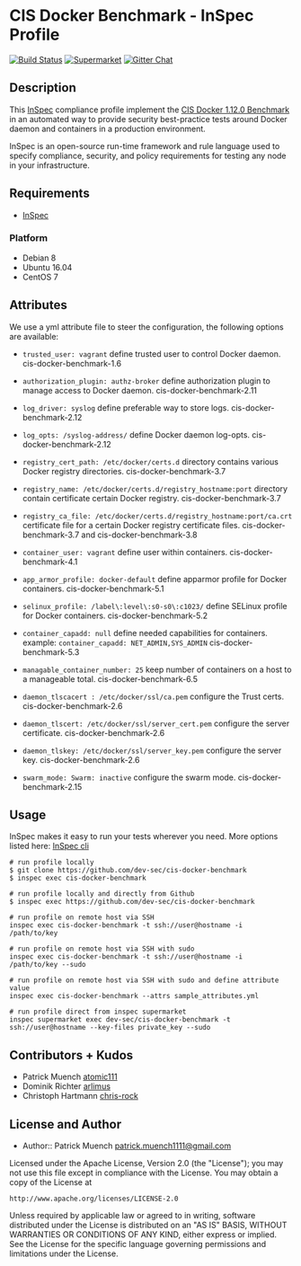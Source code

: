 # CIS Docker Benchmark - InSpec Profile

[![Build Status](http://img.shields.io/travis/dev-sec/cis-docker-benchmark.svg)][1]
[![Supermarket](https://img.shields.io/badge/InSpec%20Profile-CIS%20Docker%20Benchmark-brightgreen.svg)](https://supermarket.chef.io/tools/cis-docker-benchmark)
[![Gitter Chat](https://badges.gitter.im/Join%20Chat.svg)][2]

## Description

This [InSpec](https://github.com/chef/inspec) compliance profile implement the [CIS Docker 1.12.0 Benchmark](https://benchmarks.cisecurity.org/downloads/show-single/index.cfm?file=docker16.120) in an automated way to provide security best-practice tests around Docker daemon and containers in a production environment.

InSpec is an open-source run-time framework and rule language used to specify compliance, security, and policy requirements for testing any node in your infrastructure.

## Requirements

* [InSpec](http://inspec.io/)

### Platform

- Debian 8
- Ubuntu 16.04
- CentOS 7

## Attributes

We use a yml attribute file to steer the configuration, the following options are available:

  * `trusted_user: vagrant`
    define trusted user to control Docker daemon. cis-docker-benchmark-1.6

  * `authorization_plugin: authz-broker`
    define authorization plugin to manage access to Docker daemon. cis-docker-benchmark-2.11

  * `log_driver: syslog`
    define preferable way to store logs. cis-docker-benchmark-2.12

  * `log_opts: /syslog-address/`
    define Docker daemon log-opts. cis-docker-benchmark-2.12

  * `registry_cert_path: /etc/docker/certs.d`
    directory contains various Docker registry directories. cis-docker-benchmark-3.7

  * `registry_name: /etc/docker/certs.d/registry_hostname:port`
    directory contain certificate certain Docker registry. cis-docker-benchmark-3.7

  * `registry_ca_file: /etc/docker/certs.d/registry_hostname:port/ca.crt`
    certificate file for a certain Docker registry certificate files. cis-docker-benchmark-3.7 and cis-docker-benchmark-3.8

  * `container_user: vagrant`
    define user within containers. cis-docker-benchmark-4.1

  * `app_armor_profile: docker-default`
    define apparmor profile for Docker containers. cis-docker-benchmark-5.1

  * `selinux_profile: /label\:level\:s0-s0\:c1023/`
    define SELinux profile for Docker containers. cis-docker-benchmark-5.2

  * `container_capadd: null`
    define needed capabilities for containers. example: `container_capadd: NET_ADMIN,SYS_ADMIN` cis-docker-benchmark-5.3

  * `managable_container_number: 25`
    keep number of containers on a host to a manageable total. cis-docker-benchmark-6.5

  * `daemon_tlscacert : /etc/docker/ssl/ca.pem`
    configure the Trust certs. cis-docker-benchmark-2.6

  * `daemon_tlscert: /etc/docker/ssl/server_cert.pem`
    configure the server certificate. cis-docker-benchmark-2.6

  * `daemon_tlskey: /etc/docker/ssl/server_key.pem`
    configure the server key. cis-docker-benchmark-2.6

  * `swarm_mode: Swarm: inactive`
    configure the swarm mode. cis-docker-benchmark-2.15

## Usage

InSpec makes it easy to run your tests wherever you need. More options listed here: [InSpec cli](http://inspec.io/docs/reference/cli/)

```
# run profile locally
$ git clone https://github.com/dev-sec/cis-docker-benchmark
$ inspec exec cis-docker-benchmark

# run profile locally and directly from Github
$ inspec exec https://github.com/dev-sec/cis-docker-benchmark

# run profile on remote host via SSH
inspec exec cis-docker-benchmark -t ssh://user@hostname -i /path/to/key

# run profile on remote host via SSH with sudo
inspec exec cis-docker-benchmark -t ssh://user@hostname -i /path/to/key --sudo

# run profile on remote host via SSH with sudo and define attribute value
inspec exec cis-docker-benchmark --attrs sample_attributes.yml

# run profile direct from inspec supermarket
inspec supermarket exec dev-sec/cis-docker-benchmark -t ssh://user@hostname --key-files private_key --sudo
```

## Contributors + Kudos

* Patrick Muench [atomic111](https://github.com/atomic111)
* Dominik Richter [arlimus](https://github.com/arlimus)
* Christoph Hartmann [chris-rock](https://github.com/chris-rock)


## License and Author

* Author:: Patrick Muench <patrick.muench1111@gmail.com>

Licensed under the Apache License, Version 2.0 (the "License");
you may not use this file except in compliance with the License.
You may obtain a copy of the License at

    http://www.apache.org/licenses/LICENSE-2.0

Unless required by applicable law or agreed to in writing, software
distributed under the License is distributed on an "AS IS" BASIS,
WITHOUT WARRANTIES OR CONDITIONS OF ANY KIND, either express or implied.
See the License for the specific language governing permissions and
limitations under the License.

[1]: http://travis-ci.org/dev-sec/cis-docker-benchmark
[2]: https://gitter.im/dev-sec/general
[3]: https://benchmarks.cisecurity.org/tools2/docker/CIS_Docker_1.12.0_Benchmark_v1.0.0.pdf
